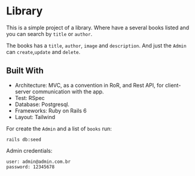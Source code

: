 # Library

This is a simple project of a library. Where have a several books listed and you can search by `title` or `author`. 

The books has a `title`, `author`, `image` and `description`. And just the `Admin` can `create`,`update` and `delete`.
## Built With

* Architecture: MVC, as a convention in RoR, and Rest API, for client-server communication with the app.
* Test: RSpec
* Database: Postgresql.
* Frameworks: Ruby on Rails 6
* Layout: Tailwind

For create the `Admin` and a list of `books` run:
```
rails db:seed
```
Admin credentials:

```
user: admin@admin.com.br
password: 12345678
```